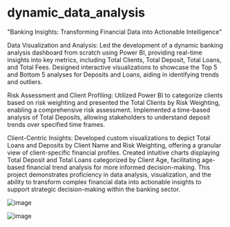 # dynamic_data_analysis

"Banking Insights: Transforming Financial Data into Actionable Intelligence"

Data Visualization and Analysis:
Led the development of a dynamic banking analysis dashboard from scratch using Power BI, providing real-time insights into key metrics, including Total Clients, Total Deposit, Total Loans, and Total Fees.
Designed interactive visualizations to showcase the Top 5 and Bottom 5 analyses for Deposits and Loans, aiding in identifying trends and outliers.

Risk Assessment and Client Profiling:
Utilized Power BI to categorize clients based on risk weighting and presented the Total Clients by Risk Weighting, enabling a comprehensive risk assessment.
Implemented a time-based analysis of Total Deposits, allowing stakeholders to understand deposit trends over specified time frames.

Client-Centric Insights:
Developed custom visualizations to depict Total Loans and Deposits by Client Name and Risk Weighting, offering a granular view of client-specific financial profiles.
Created intuitive charts displaying Total Deposit and Total Loans categorized by Client Age, facilitating age-based financial trend analysis for more informed decision-making.
This project demonstrates proficiency in data analysis, visualization, and the ability to transform complex financial data into actionable insights to support strategic decision-making within the banking sector.

![image](https://github.com/BhavyaSharma0212/dynamic_data_analysis/assets/82492348/9c98282e-2154-4d09-a566-b95f10eb5258)

![image](https://github.com/BhavyaSharma0212/dynamic_data_analysis/assets/82492348/716cec17-9208-4c2c-8844-2c90dbd37633)

